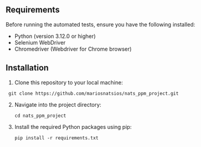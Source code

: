 Requirements
------------------------
Before running the automated tests, ensure you have the following installed:

- Python (version 3.12.0 or higher)
- Selenium WebDriver
- Chromedriver (Webdriver for Chrome browser)

Installation
-------------------------
1. Clone this repository to your local machine:
  ````````````````````````````````````````````````````
   git clone https://github.com/mariosnatsios/nats_ppm_project.git
  `````````````````````````````````````````````````````
2. Navigate into the project directory:
   ```````````````````
   cd nats_ppm_project
   ```````````````````
3. Install the required Python packages using pip:
   `````````````````````````````````
   pip install -r requirements.txt
   `````````````````````````````````

